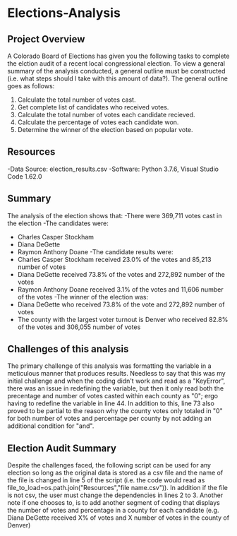 # Elections-Analysis

## Project Overview
A Colorado Board of Elections has given you the following tasks to complete the elction audit of a recent local congressional election. To view a general summary of the analysis conducted, a general outline must be constructed (i.e. what steps should I take with this amount of data?). The general outline goes as follows:

1. Calculate the total number of votes cast.
2. Get complete list of candidates who received votes.
3. Calculate the total number of votes each candidate recieved.
4. Calculate the percentage of votes each candidate won.
5. Determine the winner of the election based on popular vote.

## Resources
-Data Source: election_results.csv
-Software: Python 3.7.6, Visual Studio Code 1.62.0

## Summary
The analysis of the election shows that:
-There were 369,711 votes cast in the election
-The candidates were:
  - Charles Casper Stockham
  - Diana DeGette
  - Raymon Anthony Doane
-The candidate results were:
  - Charles Casper Stockham received 23.0% of the votes and 85,213 number of votes
  - Diana DeGette received 73.8% of the votes and 272,892 number of the votes 
  - Raymon Anthony Doane received 3.1% of the votes and 11,606 number of the votes
 -The winner of the election was:
  - Diana DeGette who received 73.8% of the vote and 272,892 number of votes
 - The county with the largest voter turnout is Denver who received 82.8% of the votes and 306,055 number of votes

## Challenges of this analysis
The primary challenge of this analysis was formatting the variable in a meticulous manner that produces results. Needless to say that this was my initial challenge and when the coding didn't work and read as a "KeyError", there was an issue in redefining the variable, but then it only read both the precentage and number of votes casted within each county as "0"; ergo having to redefine the variable in line 44. In addition to this, line 73 also proved to be partial to the reason why the county votes only totaled in "0" for both number of votes and percentage per county by not adding an additional condition for "and".

## Election Audit Summary
Despite the challenges faced, the following script can be used for any election so long as the original data is stored as a csv file and the name of the file is changed in line 5 of the script (i.e. the code would read as file_to_load=os.path.join("Resources","file name.csv")). In addition if the file is not csv, the user must change the dependencies in lines 2 to 3. Another note if one chooses to, is to add another segment of coding that displays the number of votes and percentage in a county for each candidate (e.g. Diana DeGette received X% of votes and X number of votes in the county of Denver)

